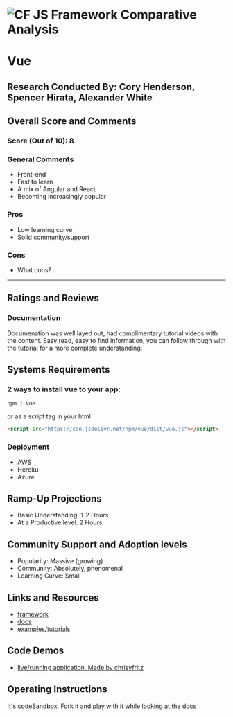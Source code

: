 ![CF](http://i.imgur.com/7v5ASc8.png) JS Framework Comparative Analysis
=======================================================================

# Vue

## Research Conducted By: Cory Henderson, Spencer Hirata, Alexander White

## Overall Score and Comments
### Score (Out of 10): 8
### General Comments
* Front-end
* Fast to learn
* A mix of Angular and React
* Becoming increasingly popular

### Pros
* Low learning curve
* Solid community/support

### Cons
* What cons?

---
## Ratings and Reviews
### Documentation
Documenation was well layed out, had complimentary tutorial videos with the content. Easy read, easy to find information, you can follow through with the tutorial for a more complete understanding. 

## Systems Requirements
### 2 ways to install vue to your app: 
```
npm i vue
```

or as a script tag in your html
```html
<script src="https://cdn.jsdelivr.net/npm/vue/dist/vue.js"></script>
```

### Deployment
* AWS
* Heroku
* Azure


## Ramp-Up Projections
* Basic Understanding: 1-2 Hours
* At a Productive level: 2 Hours

## Community Support and Adoption levels
* Popularity: Massive (growing)
* Community: Absolutely, phenomenal
* Learning Curve: Small

## Links and Resources
* [framework](https://vuejs.org/)
* [docs](https://vuejs.org/v2/guide/)
* [examples/tutorials](https://www.vuemastery.com/courses/intro-to-vue-js/vue-instance/)

## Code Demos
* [live/running application. Made by chrisvfritz](https://codesandbox.io/s/o29j95wx9)

## Operating Instructions
It's codeSandbox. Fork it and play with it while looking at the docs
